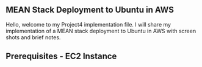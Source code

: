 ## MEAN Stack Deployment to Ubuntu in AWS
Hello, welcome to my Project4 implementation file. I will share my implementation of a MEAN stack deployment to Ubuntu in AWS with screen shots and brief notes.
## Prerequisites - EC2 Instance
